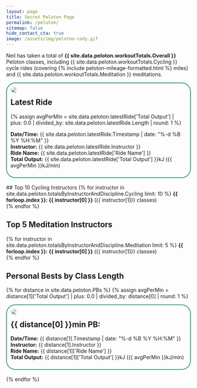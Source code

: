 ```yaml
---
layout: page
title: Secret Peloton Page
permalink: /peloton/
sitemap: false
hide_contact_cta: true
image: /assets/img/peloton-cody.gif
---
```


Neil has taken a total of **{{ site.data.peloton.workoutTotals.Overall }}** Peloton classes, including {{ site.data.peloton.workoutTotals.Cycling }} cycle rides (covering {% include peloton-mileage-formatted.html %} miles) and {{ site.data.peloton.workoutTotals.Meditation }} meditations.

<div style="border-radius: 25px; border: 2px solid #396; padding: 10px;">
<img src="{{ site.data.peloton.latestRide.Photo }}"  style="float: left; border-radius: 50%; padding-right: 10pt;"/>
<h2>Latest Ride</h2>
{% assign avgPerMin = site.data.peloton.latestRide['Total Output'] | plus: 0.0 | divided_by: site.data.peloton.latestRide.Length | round: 1 %}
<p><strong>Date/Time:</strong> {{ site.data.peloton.latestRide.Timestamp | date: "%-d %B %Y %H:%M" }}<br/>
<strong>Instructor:</strong> {{ site.data.peloton.latestRide.Instructor }}<br/>
<strong>Ride Name:</strong> {{ site.data.peloton.latestRide['Ride Name'] }}<br/>
<strong>Total Output:</strong> {{ site.data.peloton.latestRide['Total Output'] }}kJ ({{ avgPerMin }}kJ/min)</p>
</div>
<br/>
## Top 10 Cycling Instructors
{% for instructor in site.data.peloton.totalsByInstructorAndDiscipline.Cycling limit: 10 %}
<strong>{{ forloop.index }}: {{ instructor[0] }}</strong> ({{ instructor[1]}} classes)<br/>
{% endfor %}
<br/>

## Top 5 Meditation Instructors
{% for instructor in site.data.peloton.totalsByInstructorAndDiscipline.Meditation limit: 5 %}
<strong>{{ forloop.index }}: {{ instructor[0] }}</strong> ({{ instructor[1]}} classes)<br/>
{% endfor %}
<br/>
## Personal Bests by Class Length

{% for distance in site.data.peloton.PBs %}
{% assign avgPerMin = distance[1]['Total Output'] | plus: 0.0 | divided_by: distance[0] | round: 1 %}
<div style="border-radius: 25px; border: 2px solid #396; padding: 10px;">
<img src="{{ distance[1].Photo }}"  style="float: left; border-radius: 50%; padding-right: 10pt"/>
<h2>{{ distance[0] }}min PB:</h2>
<p><strong>Date/Time:</strong> {{ distance[1].Timestamp | date: "%-d %B %Y %H:%M" }}<br/>
<strong>Instructor:</strong> {{ distance[1].Instructor }}<br/>
<strong>Ride Name:</strong> {{ distance[1]['Ride Name'] }}<br/>
<strong>Total Output:</strong> {{ distance[1]['Total Output'] }}kJ ({{ avgPerMin }}kJ/min)</p>
</div><br/>
{% endfor %}